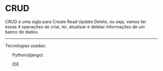 # CRUD

 CRUD é uma sigla para Create Read Update Delete, ou seja, vamos ter essas 4 operações de criar, ler, atualizar e deletar informações de um banco de dados.
 
 ***

Tecnologias usadas:

<ul>Python(django)</ul>
<ul>IDE</ul>
